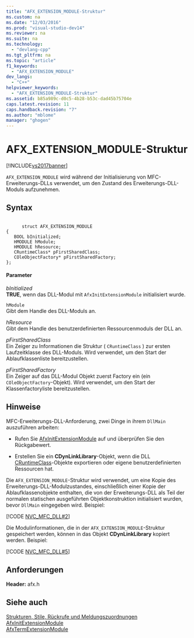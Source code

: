 ```yaml
---
title: "AFX_EXTENSION_MODULE-Struktur"
ms.custom: na
ms.date: "12/03/2016"
ms.prod: "visual-studio-dev14"
ms.reviewer: na
ms.suite: na
ms.technology: 
  - "devlang-cpp"
ms.tgt_pltfrm: na
ms.topic: "article"
f1_keywords: 
  - "AFX_EXTENSION_MODULE"
dev_langs: 
  - "C++"
helpviewer_keywords: 
  - "AFX_EXTENSION_MODULE-Struktur"
ms.assetid: b85a989c-d0c5-4b28-b53c-dad45b75704e
caps.latest.revision: 11
caps.handback.revision: "7"
ms.author: "mblome"
manager: "ghogen"
---
```

# AFX_EXTENSION_MODULE-Struktur
[!INCLUDE[vs2017banner](../../assembler/inline/includes/vs2017banner.md)]

`AFX_EXTENSION_MODULE` wird während der Initialisierung von MFC\-Erweiterungs\-DLLs verwendet, um den Zustand des Erweiterungs\-DLL\-Moduls aufzunehmen.  
  
## Syntax  
  
```  
  
      struct AFX_EXTENSION_MODULE  
{  
   BOOL bInitialized;  
   HMODULE hModule;  
   HMODULE hResource;  
   CRuntimeClass* pFirstSharedClass;  
   COleObjectFactory* pFirstSharedFactory;  
};  
```  
  
#### Parameter  
 *bInitialized*  
 **TRUE**, wenn das DLL\-Modul mit `AfxInitExtensionModule` initialisiert wurde.  
  
 `hModule`  
 Gibt dem Handle des DLL\-Moduls an.  
  
 *hResource*  
 Gibt dem Handle des benutzerdefinierten Ressourcenmoduls der DLL an.  
  
 *pFirstSharedClass*  
 Ein Zeiger zu Informationen die Struktur \( `CRuntimeClass` \) zur ersten Laufzeitklasse des DLL\-Moduls.  Wird verwendet, um den Start der Ablaufklassenliste bereitzustellen.  
  
 *pFirstSharedFactory*  
 Ein Zeiger auf das DLL\-Modul Objekt zuerst Factory ein \(ein `COleObjectFactory`\-Objekt\).  Wird verwendet, um den Start der Klassenfactoryliste bereitzustellen.  
  
## Hinweise  
 MFC\-Erweiterungs\-DLL\-Anforderung, zwei Dinge in ihrem `DllMain` auszuführen arbeiten:  
  
-   Rufen Sie [AfxInitExtensionModule](../Topic/AfxInitExtensionModule.md) auf und überprüfen Sie den Rückgabewert.  
  
-   Erstellen Sie ein **CDynLinkLibrary**\-Objekt, wenn die DLL [CRuntimeClass](../../mfc/reference/cruntimeclass-structure.md)\-Objekte exportieren oder eigene benutzerdefinierten Ressourcen hat.  
  
 Die `AFX_EXTENSION_MODULE`\-Struktur wird verwendet, um eine Kopie des Erweiterungs\-DLL\-Modulzustandes, einschließlich einer Kopie der Ablaufklassenobjekte enthalten, die von der Erweiterungs\-DLL als Teil der normalen statischen ausgeführten Objektkonstruktion initialisiert wurden, bevor `DllMain` eingegeben wird.  Beispiel:  
  
 [!CODE [NVC_MFC_DLL#2](../CodeSnippet/VS_Snippets_Cpp/NVC_MFC_DLL#2)]  
  
 Die Modulinformationen, die in der `AFX_EXTENSION_MODULE`\-Struktur gespeichert werden, können in das Objekt **CDynLinkLibrary** kopiert werden.  Beispiel:  
  
 [!CODE [NVC_MFC_DLL#5](../CodeSnippet/VS_Snippets_Cpp/NVC_MFC_DLL#5)]  
  
## Anforderungen  
 **Header:** afx.h  
  
## Siehe auch  
 [Strukturen, Stile, Rückrufe und Meldungszuordnungen](../../mfc/reference/structures-styles-callbacks-and-message-maps.md)   
 [AfxInitExtensionModule](../Topic/AfxInitExtensionModule.md)   
 [AfxTermExtensionModule](../Topic/AfxTermExtensionModule.md)